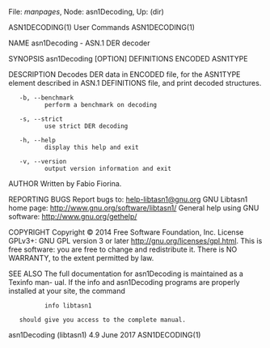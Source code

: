 File: *manpages*,  Node: asn1Decoding,  Up: (dir)

ASN1DECODING(1)                  User Commands                 ASN1DECODING(1)



NAME
       asn1Decoding - ASN.1 DER decoder

SYNOPSIS
       asn1Decoding [OPTION] DEFINITIONS ENCODED ASN1TYPE

DESCRIPTION
       Decodes DER data in ENCODED file, for the ASN1TYPE element described in
       ASN.1 DEFINITIONS file, and print decoded structures.

       -b, --benchmark
              perform a benchmark on decoding

       -s, --strict
              use strict DER decoding

       -h, --help
              display this help and exit

       -v, --version
              output version information and exit

AUTHOR
       Written by Fabio Fiorina.

REPORTING BUGS
       Report bugs to: help-libtasn1@gnu.org
       GNU Libtasn1 home page: <http://www.gnu.org/software/libtasn1/>
       General help using GNU software: <http://www.gnu.org/gethelp/>

COPYRIGHT
       Copyright © 2014 Free Software Foundation, Inc.   License  GPLv3+:  GNU
       GPL version 3 or later <http://gnu.org/licenses/gpl.html>.
       This  is  free  software:  you  are free to change and redistribute it.
       There is NO WARRANTY, to the extent permitted by law.

SEE ALSO
       The full documentation for asn1Decoding is maintained as a Texinfo man-
       ual.   If  the info and asn1Decoding programs are properly installed at
       your site, the command

              info libtasn1

       should give you access to the complete manual.



asn1Decoding (libtasn1) 4.9        June 2017                   ASN1DECODING(1)
